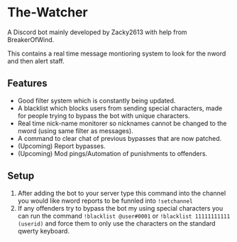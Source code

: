 # The-Watcher

A Discord bot mainly developed by Zacky2613 with help from BreakerOfWind.

This contains a real time message montioring system to look for the nword and then alert staff.

## Features

- Good filter system which is constantly being updated.
- A blacklist which blocks users from sending special characters, made for people trying to bypass the bot with unique characters.
- Real time nick-name monitorer so nicknames cannot be changed to the nword (using same filter as messages).
- A command to clear chat of previous bypasses that are now patched.
- (Upcoming) Report bypasses.
- (Upcoming) Mod pings/Automation of punishments to offenders.

## Setup

1. After adding the bot to your server type this command into the channel you would like nword reports to be funnled into `!setchannel`
2. If any offenders try to bypass the bot my using special characters you can run the command `!blacklist @user#0001` or `!blacklist 11111111111 (userid)` and force them to only use the characters on the standard qwerty keyboard.
